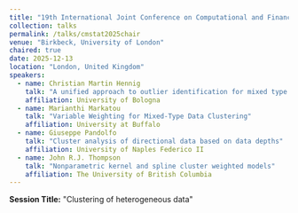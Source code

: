 ```yaml
---
title: "19th International Joint Conference on Computational and Financial Econometrics (CFE) and Computational and Methodological Statistics (CMStatistics 2025)"
collection: talks
permalink: /talks/cmstat2025chair
venue: "Birkbeck, University of London"
chaired: true
date: 2025-12-13
location: "London, United Kingdom"
speakers:
  - name: Christian Martin Hennig
    talk: "A unified approach to outlier identification for mixed type data"
    affiliation: University of Bologna
  - name: Marianthi Markatou
    talk: "Variable Weighting for Mixed-Type Data Clustering"
    affiliation: University at Buffalo
  - name: Giuseppe Pandolfo
    talk: "Cluster analysis of directional data based on data depths"
    affiliation: University of Naples Federico II
  - name: John R.J. Thompson
    talk: "Nonparametric kernel and spline cluster weighted models"
    affiliation: The University of British Columbia
---
```


**Session Title:** "Clustering of heterogeneous data"